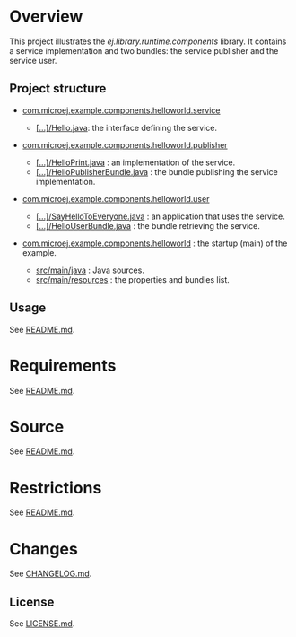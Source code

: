 # Overview
This project illustrates the _ej.library.runtime.components_ library.
It contains a service implementation and two bundles: the service publisher and the service user.

## Project structure
- [com.microej.example.components.helloworld.service](com.microej.example.components.helloworld.service) 
	- [[…]/Hello.java](com.microej.example.components.helloworld.service/src/main/java/com/microej/example/components/helloworld/service/Hello.java): the interface defining the service.

- [com.microej.example.components.helloworld.publisher](com.microej.example.components.helloworld.publisher)
	- [[…]/HelloPrint.java](com.microej.example.components.helloworld.publisher/src/main/java/com/microej/example/components/helloworld/publisher/HelloPrint.java) : an implementation of the service.
	- [[…]/HelloPublisherBundle.java](com.microej.example.components.helloworld.publisher/src/main/java/com/microej/example/components/helloworld/publisher/HelloPublisherBundle.java) : the bundle publishing the service implementation.
	
- [com.microej.example.components.helloworld.user](com.microej.example.components.helloworld.user)
	- [[…]/SayHelloToEveryone.java](com.microej.example.components.helloworld.user/src/main/java/com/microej/example/components/helloworld/user/SayHelloToEveryone.java) : an application that uses the service.
	- [[…]/HelloUserBundle.java](com.microej.example.components.helloworld.user/src/main/java/com/microej/example/components/helloworld/user/HelloUserBundle.java) : the bundle retrieving the service.
	
- [com.microej.example.components.helloworld](com.microej.example.components.helloworld) : the startup (main) of the example.
	- [src/main/java](com.microej.example.components.helloworld/src/main/java) : Java sources.
	- [src/main/resources](com.microej.example.components.helloworld/src/main/resources) : the properties and bundles list.

  
## Usage
See [README.md](com.microej.example.components.helloworld/README.md).

# Requirements
See [README.md](com.microej.example.components.helloworld/README.md).

# Source
See [README.md](com.microej.example.components.helloworld/README.md).

# Restrictions
See [README.md](com.microej.example.components.helloworld/README.md).

# Changes
See [CHANGELOG.md](CHANGELOG.md).

## License
See [LICENSE.md](LICENSE.md).
